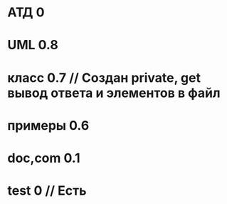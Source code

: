 # АТД 0
# UML 0.8  
# класс 0.7   // Создан private, get вывод ответа и элементов в файл
# примеры 0.6
# doc,com 0.1 
# test 0    // Есть

#
